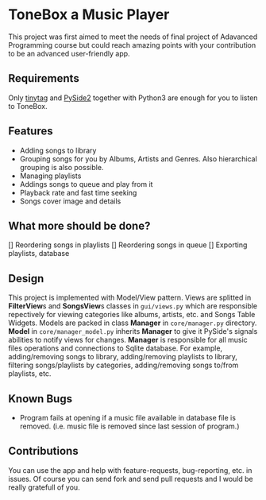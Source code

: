 # ToneBox a Music Player

This project was first aimed to meet the needs of final project of Adavanced Programming course but could reach amazing points with your contribution to be an advanced user-friendly app.

## Requirements
Only [tinytag](https://pypi.org/project/tinytag) and [PySide2](https://pypi.org/project/PySide2/) together with Python3 are enough for you to listen to ToneBox.

## Features
* Adding songs to library
* Grouping songs for you by Albums, Artists and Genres. Also hierarchical grouping is also possible.
* Managing playlists
* Addings songs to queue and play from it
* Playback rate and fast time seeking
* Songs cover image and details

## What more should be done?
[] Reordering songs in playlists 
[] Reordering songs in queue
[] Exporting playlists, database

## Design
This project is implemented with Model/View pattern. Views are splitted in **FilterView**s and **SongsView**s classes in `gui/views.py` which are responsible repectively for viewing categories like albums, artists, etc. and Songs Table Widgets. Models are packed in class **Manager** in `core/manager.py` directory. **Model** in `core/manager_model.py` inherits **Manager** to give it PySide's signals abilities to notify views for changes. **Manager** is responsible for all music files operations and connections to Sqlite database. For example, adding/removing songs to library, adding/removing playlists to library, filtering songs/playlists by categories, adding/removing songs to/from playlists, etc.

## Known Bugs
* Program fails at opening if a music file available in database file is removed. (i.e. music file is removed since last session of program.)

## Contributions
You can use the app and help with feature-requests, bug-reporting, etc. in issues. Of course you can send fork and send pull requests and I would be really gratefull of you.